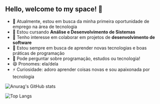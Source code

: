 ## Hello, welcome to my space! 👋

- 🔭 Atualmente, estou em busca da minha primeira oportunidade de emprego na área de tecnologia 
- 🌱 Estou cursando **Análise e Desenvolvimento de Sistemas**  
- 👯 Tenho interesse em colaborar em projetos de **desenvolvimento de software**  
- 🤔 Estou sempre em busca de aprender novas tecnologias e boas práticas de programação  
- 💬 Pode perguntar sobre programação, estudos ou tecnologia!  
- 😄 Pronomes: ela/dela  
- ⚡ Curiosidade: adoro aprender coisas novas e sou apaixonada por tecnologia  

![Anurag's GitHub stats](https://github-readme-stats.vercel.app/api?username=taisfonsec&show_icons=true&theme=tokyonight)

![Top Langs](https://github-readme-stats.vercel.app/api/top-langs/?username=taisfonsec&layout=compact&theme=tokyonight)
